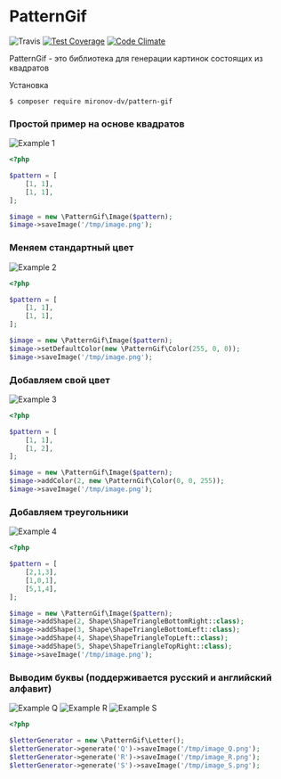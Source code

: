PatternGif
========
![Travis](https://travis-ci.org/MironowDW/PatternGif.svg?branch=master)
[![Test Coverage](https://codeclimate.com/github/MironowDW/PatternGif/badges/coverage.svg)](https://codeclimate.com/github/MironowDW/PatternGif/coverage)
[![Code Climate](https://codeclimate.com/github/MironowDW/PatternGif/badges/gpa.svg)](https://codeclimate.com/github/MironowDW/PatternGif)

PatternGif - это библиотека для генерации картинок состоящих из квадратов

Установка
```shell
$ composer require mironov-dv/pattern-gif
```

### Простой пример на основе квадратов
![Example 1](https://s18.postimg.org/o70lk1aq1/readme_actual.png)

```php
<?php

$pattern = [
    [1, 1],
    [1, 1],
];

$image = new \PatternGif\Image($pattern);
$image->saveImage('/tmp/image.png');
```

### Меняем стандартный цвет
![Example 2](https://s17.postimg.org/mlcdgtj8f/1_red_box_30x30x1_actual.png)

```php
<?php

$pattern = [
    [1, 1],
    [1, 1],
];

$image = new \PatternGif\Image($pattern);
$image->setDefaultColor(new \PatternGif\Color(255, 0, 0));
$image->saveImage('/tmp/image.png');
```

### Добавляем свой цвет
![Example 3](https://s15.postimg.org/5rj2b5s5n/1_red_box_30x30x0_actual.png)

```php
<?php

$pattern = [
    [1, 1],
    [1, 2],
];

$image = new \PatternGif\Image($pattern);
$image->addColor(2, new \PatternGif\Color(0, 0, 255));
$image->saveImage('/tmp/image.png');
```

### Добавляем треугольники
![Example 4](https://s21.postimg.org/be1x0ww6v/1_black_box_30x30x0_actual.png)

```php
<?php

$pattern = [
    [2,1,3],
    [1,0,1],
    [5,1,4],
];

$image = new \PatternGif\Image($pattern);
$image->addShape(2, Shape\ShapeTriangleBottomRight::class);
$image->addShape(3, Shape\ShapeTriangleBottomLeft::class);
$image->addShape(4, Shape\ShapeTriangleTopLeft::class);
$image->addShape(5, Shape\ShapeTriangleTopRight::class);
$image->saveImage('/tmp/image.png');
```

### Выводим буквы (поддерживается русский и английский алфавит)
![Example Q](https://s10.postimg.org/schh62cpl/english_Q_actual.png)
![Example R](https://s12.postimg.org/wrbjmkpn1/english_R_actual.png)
![Example S](https://s14.postimg.org/hp2hm0f9d/english_S_actual.png)

```php
<?php

$letterGenerator = new \PatternGif\Letter();
$letterGenerator->generate('Q')->saveImage('/tmp/image_Q.png');
$letterGenerator->generate('R')->saveImage('/tmp/image_R.png');
$letterGenerator->generate('S')->saveImage('/tmp/image_S.png');
```
